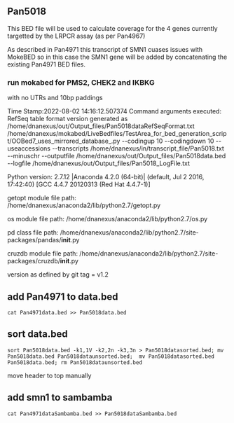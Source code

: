 ## Pan5018
This BED file will be used to calculate coverage for the 4 genes currently targetted by the LRPCR assay (as per Pan4967)

As described in Pan4971 this transcript of SMN1 cuases issues with MokeBED so in this case the SMN1 gene will be added by concatenating the existing Pan4971 BED files.

### run mokabed for PMS2, CHEK2 and IKBKG
with no UTRs and 10bp paddings

Time Stamp:2022-08-02 14:16:12.507374
Command arguments executed:
RefSeq table format version generated as /home/dnanexus/out/Output_files/Pan5018dataRefSeqFormat.txt
/home/dnanexus/mokabed/LiveBedfiles/TestArea_for_bed_generation_script/OOBed7_uses_mirrored_database_.py --codingup 10 --codingdown 10 --useaccessions --transcripts /home/dnanexus/in/transcript_file/Pan5018.txt --minuschr --outputfile /home/dnanexus/out/Output_files/Pan5018data.bed --logfile /home/dnanexus/out/Output_files/Pan5018_LogFile.txt 

 Python version: 2.7.12 |Anaconda 4.2.0 (64-bit)| (default, Jul  2 2016, 17:42:40) 
[GCC 4.4.7 20120313 (Red Hat 4.4.7-1)]

 getopt module file path: /home/dnanexus/anaconda2/lib/python2.7/getopt.py

 os module file path: /home/dnanexus/anaconda2/lib/python2.7/os.py

 pd class file path: /home/dnanexus/anaconda2/lib/python2.7/site-packages/pandas/__init__.py

 cruzdb module file path: /home/dnanexus/anaconda2/lib/python2.7/site-packages/cruzdb/__init__.py

version as defined by git tag = v1.2


## add Pan4971 to data.bed
`cat Pan4971data.bed >> Pan5018data.bed`
## sort data.bed
`sort Pan5018data.bed -k1,1V -k2,2n -k3,3n > Pan5018datasorted.bed; mv Pan5018data.bed Pan5018dataunsorted.bed;  mv Pan5018datasorted.bed Pan5018data.bed; rm Pan5018dataunsorted.bed`

move header to top manually

## add smn1 to sambamba
`cat Pan4971dataSambamba.bed >> Pan5018dataSambamba.bed`